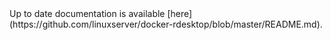 <!-- DO NOT EDIT THIS FILE MANUALLY -->
<!-- Please read https://github.com/linuxserver/docker-rdesktop/blob/ubuntu-xfce/.github/CONTRIBUTING.md -->Up to date documentation is available [here](https://github.com/linuxserver/docker-rdesktop/blob/master/README.md).
